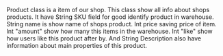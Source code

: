 Product class is a item of our shop. This class show all info about shops products. It have String SKU field for good identify product in warehouse. String name is show name of shops product. Int price saving price of item. Int "amount" show how many this items in the warehouse. Int "like" show how users like this product after by. And String Description also have information about main properties of this product. 